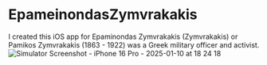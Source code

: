 # EpameinondasZymvrakakis
I created this iOS app  for Epaminondas Zymvrakakis (Zymvrakakis) or Pamikos Zymvrakakis (1863 - 1922) was a Greek military officer and activist.
![Simulator Screenshot - iPhone 16 Pro - 2025-01-10 at 18 24 18](https://github.com/user-attachments/assets/6097c872-95b4-4d37-a814-79ef5d8c0ba2)
